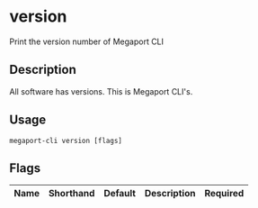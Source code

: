 # version

Print the version number of Megaport CLI

## Description

All software has versions. This is Megaport CLI's.


## Usage

```
megaport-cli version [flags]
```







## Flags

| Name | Shorthand | Default | Description | Required |
|------|-----------|---------|-------------|----------|



